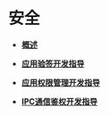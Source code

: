 # 安全<a name="ZH-CN_TOPIC_0000001157319395"></a>

-   **[概述](subsys-security-overview.md)**  

-   **[应用验签开发指导](subsys-security-sigverify.md)**  

-   **[应用权限管理开发指导](subsys-security-rightmanagement.md)**  

-   **[IPC通信鉴权开发指导](subsys-security-communicationverify.md)**  


